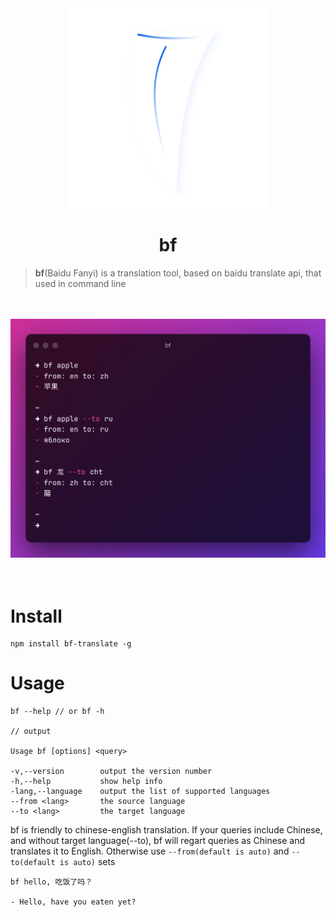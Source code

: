 <div align="center">
  <img src="./assets/logo.svg" style="width: 320px" alt="logo" />
  <h1>bf</h1>
</div>

> **bf**(Baidu Fanyi) is a translation tool, based on baidu translate api, that used in command line

<br >
<br >

<div align="center">
  <img src="./assets/demo.png"alt="logo" />
</div>

<br >
<br >

# Install

```shell
npm install bf-translate -g
```

# Usage

```shell
bf --help // or bf -h

// output

Usage bf [options] <query>

-v,--version        output the version number
-h,--help           show help info
-lang,--language    output the list of supported languages
--from <lang>       the source language
--to <lang>         the target language

```

bf is friendly to chinese-english translation. If your queries include Chinese, and without target language(--to), bf will regart queries as Chinese and translates it to English. Otherwise use `--from(default is auto)` and `--to(default is auto)` sets

```shell
bf hello, 吃饭了吗？

- Hello, have you eaten yet?
```
